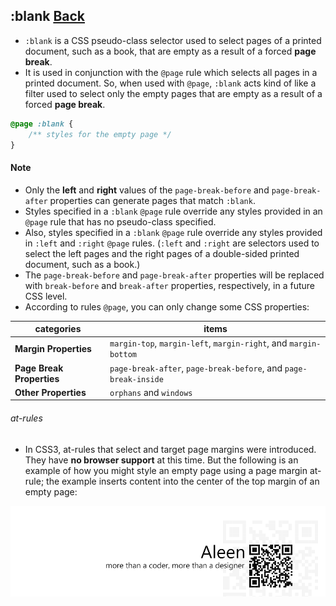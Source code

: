 ## :blank [**Back**](./../pseudoClass.md)

- `:blank` is a CSS pseudo-class selector used to select pages of a printed document, such as a book, that are empty as a result of a forced **page break**.
- It is used in conjunction with the `@page` rule which selects all pages in a printed document. So, when used with `@page`, `:blank` acts kind of like a filter used to select only the empty pages that are empty as a result of a forced **page break**.

```css
@page :blank {
    /** styles for the empty page */
}

```

#### Note

- Only the **left** and **right** values of the `page-break-before` and `page-break-after` properties can generate pages that match `:blank`.
- Styles specified in a `:blank` `@page` rule override any styles provided in an `@page` rule that has no pseudo-class specified.
- Also, styles specified in a `:blank` `@page` rule override any styles provided in `:left` and `:right` `@page` rules. (`:left` and `:right` are selectors used to select the left pages and the right pages of a double-sided printed document, such as a book.)
- The `page-break-before` and `page-break-after` properties will be replaced with `break-before` and `break-after` properties, respectively, in a future CSS level.
- According to rules `@page`, you can only change some CSS properties:

categories|items
----------|-----
**Margin Properties**|`margin-top`, `margin-left`, `margin-right`, and `margin-bottom`
**Page Break Properties**|`page-break-after`, `page-break-before`, and `page-break-inside`
**Other Properties**|`orphans` and `windows`

###### at-rules

- In CSS3, at-rules that select and target page margins were introduced. They have **no browser support** at this time. But the following is an example of how you might style an empty page using a page margin at-rule; the example inserts content into the center of the top margin of an empty page:


<a href="http://aleen42.github.io/" target="_blank" ><img src="./../../../pic/tail.gif"></a>